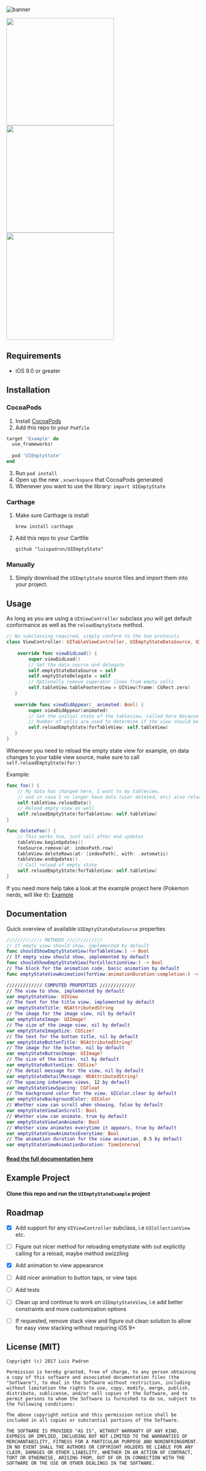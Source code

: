 ![banner](https://raw.githubusercontent.com/luispadron/UIEmptyState/master/GitHubAssets/banner.jpg)

<img src="https://raw.githubusercontent.com/luispadron/UIEmptyState/master/GitHubAssets/screen1.jpg" width="280"><img src="https://raw.githubusercontent.com/luispadron/UIEmptyState/master/GitHubAssets/screen2.jpg" width="280"><img src="https://raw.githubusercontent.com/luispadron/UIEmptyState/master/GitHubAssets/screen3.jpg" width="280">



## Requirements

- iOS 9.0 or greater


## Installation

### CocoaPods

1. Install [CocoaPods](http://cocoapods.org)
2. Add this repo to your `Podfile`

```ruby
target 'Example' do
  use_frameworks!
	
  pod 'UIEmptyState'
end
```

3. Run `pod install`
4. Open up the new `.xcworkspace` that CocoaPods generated
5. Whenever you want to use the library: `import UIEmptyState`

### Carthage

1. Make sure Carthage is install

	`brew install carthage`
2. Add this repo to your Cartfile

	`github "luispadron/UIEmptyState"`
	

### Manually

1. Simply download the `UIEmptyState` source files and import them into your project.


## Usage

As long as you are using a `UIViewController` subclass you will get default conformance as well as the `reloadEmptyState` method.

```swift
// No subclassing required, simply conform to the two protocols
class ViewController: UITableViewController, UIEmptyStateDataSource, UIEmptyStateDelegate {
    
    override func viewDidLoad() {
        super.viewDidLoad()
        // Set the data source and delegate
        self.emptyStateDataSource = self
        self.emptyStateDelegate = self
        // Optionally remove seperator lines from empty cells
        self.tableView.tableFooterView = UIView(frame: CGRect.zero)
   }
   
   override func viewDidAppear(_ animated: Bool) {
   		super.viewDidAppear(animated)
	 	// Set the initial state of the tableview, called here because cells should be done loading by now
	 	// Number of cells are used to determine if the view should be shown or not
		self.reloadEmptyState(forTableView: self.tableView)
   }
}
```

Whenever you need to reload the empty state view for example, on data changes to your table view source, make sure to call `self.reloadEmptyState(for:)`

Example: 

```swift
func foo() {
	// My data has changed here, I want to my tableview, 
	// and in case I no longer have data (user deleted, etc) also reload empty view
	self.tableView.reloadData()
	// Reload empty view as well
	self.reloadEmptyState(forTableView: self.tableView)
}

func deleteFoo() {
	// This works too, just call after end updates
	tableView.beginUpdates()
	fooSource.remove(at: indexPath.row)
	tableView.deleteRows(at: [indexPath], with: .automatic)
	tableView.endUpdates()
	// Call reload of empty state 
	self.reloadEmptyState(forTableView: self.tableView)
}
```

If you need more help take a look at the example project here (Pokemon nerds, will like it): [Example](https://github.com/luispadron/UIEmptyState/tree/master/UIEmptyStateExample)

## Documentation

Quick overview of available `UIEmptyStateDataSource` properties

```swift
///////////// METHODS /////////////
// If empty view should show, implemented by default
func shouldShowEmptyStateView(forTableView:) -> Bool
// If empty view should show, implemented by default
func shouldShowEmptyStateView(forCollectionView:) -> Bool
// The block for the animation code, basic animation by default
func emptyStateViewAnimation(forView:animationDuration:completion:) -> Bool

///////////// COMPUTED PROPERTIES /////////////
// The view to show, implemented by default
var emptyStateView: UIView
// The text for the title view, implemented by default
var emptyStateTitle: NSAttributedString
// The image for the image view, nil by default
var emptyStateImage: UIImage?
// The size of the image view, nil by default
var emptyStateImageSize: CGSize?
// The text for the button title, nil by default
var emptyStateButtonTitle: NSAttributedString?
// The image for the button, nil by default
var emptyStateButtonImage: UIImage?
// The size of the button, nil by default
var emptyStateButtonSize: CGSize?
// The detail message for the view, nil by default
var emptyStateDetailMessage: NSAttributedString?
// The spacing inbetween views, 12 by default
var emptyStateViewSpacing: CGFloat
// The background color for the view, UIColor.clear by default
var emptyStateBackgroundColor: UIColor
// Whether view can scroll when showing, false by default
var emptyStateViewCanScroll: Bool
// Whether view can animate, true by default
var emptyStateViewCanAnimate: Bool
// Whether view animates everytime it appears, true by default
var emptyStateViewAnimatesEverytime: Bool
// The animation duration for the view animation, 0.5 by default
var emptyStateViewAnimationDuration: TimeInterval
```

#### [Read the full documentation here](http://htmlpreview.github.io/?https://github.com/luispadron/UIEmptyState/blob/master/docs/index.html)

## Example Project

#### Clone this repo and run the `UIEmptyStateExample` project

## Roadmap
- [x] Add support for any `UIViewController` subclass, i.e `UICollectionView` etc.
- [ ] Figure out nicer method for reloading emptystate with out explicitly calling for a reload, maybe method swizzling 
- [x] Add animation to view appearance
- [ ] Add nicer animation to button taps, or view taps
- [ ] Add tests
- [ ] Clean up and continue to work on `UIEmptyStateView`, i.e add better constraints and more customization options
- [ ] If requested, remove stack view and figure out clean solution to allow for easy view stacking without requiring iOS 9+


## License (MIT)

```
Copyright (c) 2017 Luis Padron

Permission is hereby granted, free of charge, to any person obtaining a copy of this software and associated documentation files (the "Software"), to deal in the Software without restriction, including without limitation the rights to use, copy, modify, merge, publish, distribute, sublicense, and/or sell copies of the Software, and to permit persons to whom the Software is furnished to do so, subject to the following conditions:

The above copyright notice and this permission notice shall be included in all copies or substantial portions of the Software.

THE SOFTWARE IS PROVIDED "AS IS", WITHOUT WARRANTY OF ANY KIND, EXPRESS OR IMPLIED, INCLUDING BUT NOT LIMITED TO THE WARRANTIES OF MERCHANTABILITY, FITNESS FOR A PARTICULAR PURPOSE AND NONINFRINGEMENT. IN NO EVENT SHALL THE AUTHORS OR COPYRIGHT HOLDERS BE LIABLE FOR ANY CLAIM, DAMAGES OR OTHER LIABILITY, WHETHER IN AN ACTION OF CONTRACT, TORT OR OTHERWISE, ARISING FROM, OUT OF OR IN CONNECTION WITH THE SOFTWARE OR THE USE OR OTHER DEALINGS IN THE SOFTWARE.
```
